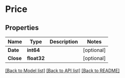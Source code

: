 # Price

## Properties

Name | Type | Description | Notes
------------ | ------------- | ------------- | -------------
**Date** | **int64** |  | [optional] 
**Close** | **float32** |  | [optional] 

[[Back to Model list]](../README.md#documentation-for-models) [[Back to API list]](../README.md#documentation-for-api-endpoints) [[Back to README]](../README.md)


